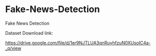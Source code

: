 # Fake-News-Detection
Fake News Detection

Dataset Download link:

https://drive.google.com/file/d/1er9NJTLUA3qnRuyhfzuN0XUsoIC4a-_q/view
